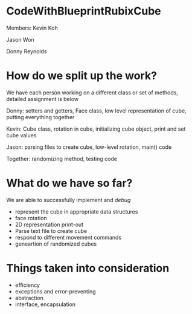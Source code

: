 CodeWithBlueprintRubixCube
==========================

Members:
Kevin Koh

Jason Won

Donny Reynolds


How do we split up the work?
============================

We have each person working on a different class or set of methods, detailed assignment is below

Donny: setters and getters, Face class, low level representation of cube, putting everything together

Kevin: Cube class, rotation in cube, initializing cube object, print and set cube values

Jason: parsing files to create cube, low-level rotation, main() code

Together: randomizing method, testing code



What do we have so far?
=======================

We are able to successfully implement and _debug_
- represent the cube in appropriate data structures
- face rotation 
- 2D representation print-out
- Parse text file to create cube
- respond to different movement commands
- geneartion of randomized cubes


Things taken into consideration
==============================
- efficiency
- exceptions and error-preventing
- abstraction
- interface, encapsulation
